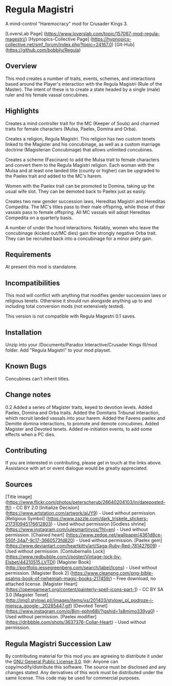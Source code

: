 # Regula Magistri

A mind-control "Haremocracy" mod for Crusader Kings 3.

[LoversLab Page] (https://www.loverslab.com/topic/157067-mod-regula-magestri/)
[Hypnopics-Collective Page] (https://hypnopics-collective.net/smf_forum/index.php?topic=24167.0)
[Git-Hub] (https://github.com/bobbily/Regula)

## Overview

This mod creates a number of traits, events, schemes, and interactions based around the Player's interaction with the Regula Magistri (Rule of the Master). The intent of these is to create a state headed by a single (male) ruler and his female vassal concubines. 


## Highlights

Creates a mind controller trait for the MC (Keeper of Souls) and charmed traits for female characters (Mulsa, Paelex, Domina and Orba).

Creates a religion, Regula Magistri. This religion has two custom tenets linked to the Magister and his concubinage, as well as a custom marriage doctrine (Magisterian Concubinage) that allows unlimited concubines.

Creates a scheme (Fascinare) to add the Mulsa trait to female characters and convert them to the Regula Magistri religion. Each woman with the Mulsa and at least one landed title (county or higher) can be upgraded to the Paelex trait and added to the MC's harem.

Women with the Paelex trait can be promoted to Domina, taking up the usual wife slot. They can be demoted back to Paelex just as easily.

Creates two new gender succession laws, Hereditas Magistri and Hereditas Compedita. The MC's titles pass to their male offspring, while those of their vassals pass to female offspring. All MC vassals will adopt Hereditas Compedita on a quarterly basis.

A number of under the hood interactions. Notably, women who leave the concubinage (kicked out/MC dies) gain the strongly negative Orba trait. They can be recruited back into a concubinage for a minor piety gain.


## Requirements

At present this mod is standalone.


## Incompatibilities

This mod will conflict with anything that modifies gender succession laws or religious tenets. Otherwise it should run alongside anything up to and including total conversion mods (not extensively tested).

This version is not compatible with Regula Magestri 0.1 saves.


## Installation
Unzip into your /Documents/Paradox Interactive/Crusader Kings III/mod folder. 
Add "Regula Magistri" to your mod playset.


## Known Bugs
Concubines can't inherit titles.


## Change notes
0.2
Added a series of Magister traits, keyed to devotion levels.
Added Paelex, Domina and Orba traits.
Added the Domitans Tribunal interaction, which recruit landed vassals into your harem.
Added the Favens paelex and Demitte domina interactions, to promote and demote concubines.
Added Magister and Devoted tenets.
Added re-initiation events, to add some effects when a PC dies.



## Contributing

If you are interested in contributing, please get in touch at the links above. Assistance with art or event dialogue would be greatly appreciated.


## Sources
[Title image] (https://www.flickr.com/photos/peterscherub/26640204103/in/dateposted-ff/) - CC BY 2.0
[Initialize Decision] (https://www.artstation.com/artwork/alJY9)  - Used without permission.
[Religious Symbol] (https://www.zazzle.com/dark_triskele_stickers-217310945176612803) - Used without permission
[Godless shrine] (https://www.instagram.com/julesmartinvos/?hl=en) - Used without permission.
[Chained heart] (https://www.zedge.net/wallpaper/4361d8ce-550f-34a7-9c17-3660573fd820) - Used without permission.
[Paelex gem] (https://www.deviantart.com/heartkitty/art/Saga-Ruby-Red-781427609) - Used without permission.
[Contubernalis Lock] (https://www.redbubble.com/i/poster/Vintage-lock-by-Elsbet/44210515.LVTDI) 
[Magister Book] (http://portfolio.jessegreenberg.com/search/label/Icons) - Used without permission.
[Magister Book 2] (https://www.cleanpng.com/png-bible-psalms-book-of-nehemiah-magic-books-217459/) - Free download, no attached license.
[Magister Heart] (https://opengameart.org/content/painterly-spell-icons-part-1) - CC BY SA 3.0
[Magister Tenet] (http://img1.stylowi.pl//images/items/xs/201403/stylowi_pl_podroze-i-miejsca_google-_20285447.gif)
[Devoted Tenet] (https://www.instagram.com/p/Bim-ephn68l/?igshid=1s8mimo339ya0) - Used without permission.
[Paelex modifier] (https://dribbble.com/shots/3637376-Collar-Heart) - Used without permission.

## Regula Magistri Succession Law
By contributing material for this mod you are agreeing to distribute it under the [GNU General Public License 3.0](https://gitgud.io/cherisong/carnalitas/-/blob/development/LICENSE.md).
tldr: 
Anyone can copy/modify/distribute this software.  The source must be disclosed and any changes stated.
Any derivatives of this work must be distributed under the same license.
This code may be used for commercial purposes.